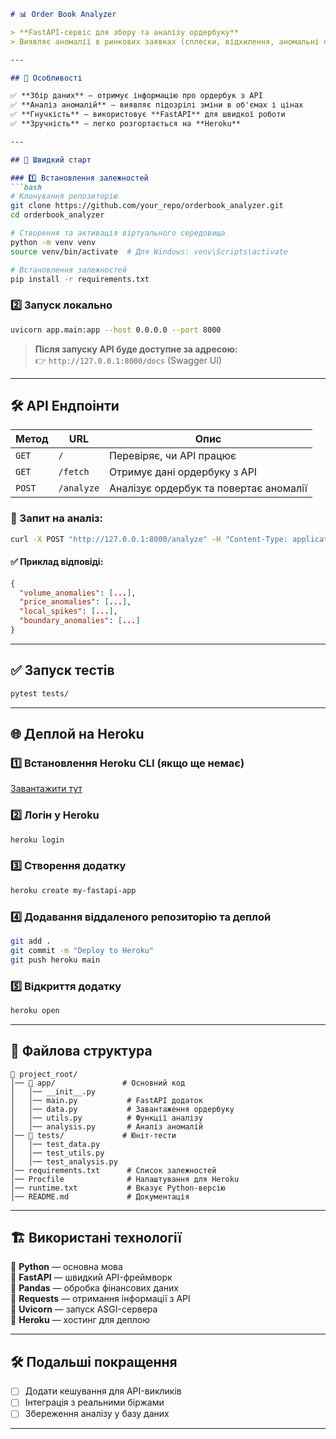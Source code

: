 ```md
# 📊 Order Book Analyzer

> **FastAPI-сервіс для збору та аналізу ордербуку**  
> Виявляє аномалії в ринкових заявках (сплески, відхилення, аномальні об'єми).

---

## 📌 Особливості

✅ **Збір даних** — отримує інформацію про ордербук з API  
✅ **Аналіз аномалій** — виявляє підозрілі зміни в об'ємах і цінах  
✅ **Гнучкість** — використовує **FastAPI** для швидкої роботи  
✅ **Зручність** — легко розгортається на **Heroku**  

---

## 🚀 Швидкий старт

### 1️⃣ Встановлення залежностей
```bash
# Клонування репозиторію
git clone https://github.com/your_repo/orderbook_analyzer.git
cd orderbook_analyzer

# Створення та активація віртуального середовища
python -m venv venv
source venv/bin/activate  # Для Windows: venv\Scripts\activate

# Встановлення залежностей
pip install -r requirements.txt
```

### 2️⃣ Запуск локально
```bash
uvicorn app.main:app --host 0.0.0.0 --port 8000
```
> **Після запуску API буде доступне за адресою:**  
> 👉 `http://127.0.0.1:8000/docs` (Swagger UI)  

---

## 🛠 API Ендпоінти

| Метод | URL           | Опис |
|--------|--------------|----------------------------------------|
| `GET`  | `/`          | Перевіряє, чи API працює |
| `GET`  | `/fetch`     | Отримує дані ордербуку з API |
| `POST` | `/analyze`   | Аналізує ордербук та повертає аномалії |

### 📌 Запит на аналіз:
```bash
curl -X POST "http://127.0.0.1:8000/analyze" -H "Content-Type: application/json" -d '{"bids": [[0.1809, 281247.50], [0.1805, 11.28]], "asks": [[0.1804, 97907.65], [0.1796, 8.62]]}'
```
#### ✅ Приклад відповіді:
```json
{
  "volume_anomalies": [...],
  "price_anomalies": [...],
  "local_spikes": [...],
  "boundary_anomalies": [...]
}
```

---

## ✅ Запуск тестів

```bash
pytest tests/
```

---

## 🌐 Деплой на Heroku

### 1️⃣ Встановлення Heroku CLI (якщо ще немає)
[Завантажити тут](https://devcenter.heroku.com/articles/heroku-cli)

### 2️⃣ Логін у Heroku
```bash
heroku login
```

### 3️⃣ Створення додатку
```bash
heroku create my-fastapi-app
```

### 4️⃣ Додавання віддаленого репозиторію та деплой
```bash
git add .
git commit -m "Deploy to Heroku"
git push heroku main
```

### 5️⃣ Відкриття додатку
```bash
heroku open
```

---

## 🔗 Файлова структура

```
📂 project_root/
│── 📂 app/               # Основний код
│   │── __init__.py
│   │── main.py           # FastAPI додаток
│   │── data.py           # Завантаження ордербуку
│   │── utils.py          # Функції аналізу
│   │── analysis.py       # Аналіз аномалій
│── 📂 tests/             # Юніт-тести
│   │── test_data.py
│   │── test_utils.py
│   │── test_analysis.py
│── requirements.txt      # Список залежностей
│── Procfile              # Налаштування для Heroku
│── runtime.txt           # Вказує Python-версію
│── README.md             # Документація
```

---

## 🏗 Використані технології

🔹 **Python** — основна мова  
🔹 **FastAPI** — швидкий API-фреймворк  
🔹 **Pandas** — обробка фінансових даних  
🔹 **Requests** — отримання інформації з API  
🔹 **Uvicorn** — запуск ASGI-сервера  
🔹 **Heroku** — хостинг для деплою  

---

## 🛠 Подальші покращення

- [ ] Додати кешування для API-викликів  
- [ ] Інтеграція з реальними біржами
- [ ] Збереження аналізу у базу даних  

---
